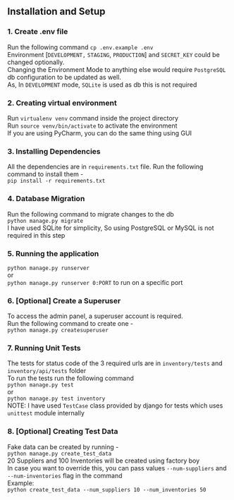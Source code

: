 ## Installation and Setup

### 1. Create .env file
Run the following command `cp .env.example .env`               
Environment [`DEVELOPMENT,` `STAGING`, `PRODUCTION`] and `SECRET_KEY` could be changed optionally.         
Changing the Environment Mode to anything else would require `PostgreSQL` db configuration to be updated as well.       
As, In `DEVELOPMENT` mode, `SQLite` is used as db this is not required

### 2. Creating virtual environment
Run ```virtualenv venv``` command inside the project directory       
Run ```source venv/bin/activate``` to activate the environment          
If you are using PyCharm, you can do the same thing using GUI

### 3. Installing Dependencies
All the dependencies are in ```requirements.txt``` file. Run the following command to install them -             
``` pip install -r requirements.txt ```

### 4. Database Migration
Run the following command to migrate changes to the db           
``` python manage.py migrate ```        
I have used SQLite for simplicity, So using PostgreSQL or MySQL is not required in this step

### 5. Running the application
``` python manage.py runserver ```         
or    
``` python manage.py runserver 0:PORT ``` to run on a specific port


### 6. [Optional] Create a Superuser
To access the admin panel, a superuser account is required.             
Run the following command to create one -             
``` python manage.py createsuperuser ```

### 7. Running Unit Tests
The tests for status code of the 3 required urls are in ```inventory/tests``` and ```inventory/api/tests``` folder      
To run the tests run the following command      
```python manage.py test```        
or        
```python manage.py test inventory```      
NOTE: I have used `TestCase` class provided by django for tests which uses `unittest` module internally

### 8. [Optional] Creating Test Data
Fake data can be created by running -          
`python manage.py create_test_data`       
20 Suppliers and 100 Inventories will be created using factory boy      
In case you want to override this, you can pass values `--num-suppliers` and `--num-inventories` flag in the command          
Example:      
`python create_test_data --num_suppliers 10 --num_inventories 50`
